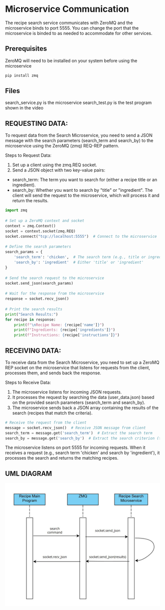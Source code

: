 # Microservice Communication
The recipe search service communicates with ZeroMQ and the microservice binds to port 5555. You can change the port that the microservice is binded to as needed to accommodate for other services.
## Prerequisites
ZeroMQ will need to be installed on your system before using the microservice
```bash
pip install zmq
```
## Files
search_service.py is the microservice
search_test.py is the test program shown in the video

## REQUESTING DATA:
To request data from the Search Microservice, you need to send a JSON message with the search parameters (search_term and search_by) to the microservice using the ZeroMQ (zmq) REQ-REP pattern.

Steps to Request Data:
1. Set up a client using the zmq.REQ socket.
2. Send a JSON object with two key-value pairs:
  - search_term: The term you want to search for (either a recipe title or an ingredient).
  - search_by: Whether you want to search by "title" or "ingredient".
The client will send the request to the microservice, which will process it and return the results.
```python
import zmq

# Set up a ZeroMQ context and socket
context = zmq.Context()
socket = context.socket(zmq.REQ)
socket.connect("tcp://localhost:5555")  # Connect to the microservice

# Define the search parameters
search_params = {
    'search_term': 'chicken',  # The search term (e.g., title or ingredient)
    'search_by': 'ingredient'  # Either 'title' or 'ingredient'
}

# Send the search request to the microservice
socket.send_json(search_params)

# Wait for the response from the microservice
response = socket.recv_json()

# Print the search results
print("Search Results:")
for recipe in response:
    print(f"\nRecipe Name: {recipe['name']}")
    print(f"Ingredients: {recipe['ingredients']}")
    print(f"Instructions: {recipe['instructions']}")
```

## RECEIVING DATA:
To receive data from the Search Microservice, you need to set up a ZeroMQ REP socket on the microservice that listens for requests from the client, processes them, and sends back the response.

Steps to Receive Data:

1. The microservice listens for incoming JSON requests.
2. It processes the request by searching the data (user_data.json) based on the provided search parameters (search_term and search_by).
3. The microservice sends back a JSON array containing the results of the search (recipes that match the criteria).
```python
# Receive the request from the client
message = socket.recv_json()  # Receive JSON message from client
search_term = message.get('search_term')  # Extract the search term
search_by = message.get('search_by')  # Extract the search criterion (title or ingredient)
```
The microservice listens on port 5555 for incoming requests.
When it receives a request (e.g., search term 'chicken' and search by 'ingredient'), it processes the search and returns the matching recipes.

## UML DIAGRAM
![UML Sequence Diagram](https://github.com/phanr8541/recipe_microserviceA/blob/main/UML%20Sequence%20Diagram.JPG)
